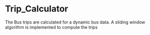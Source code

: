 # Trip_Calculator
The Bus trips are calculated for a dynamic bus data. A sliding window algorithm is implemented to compute the trips
